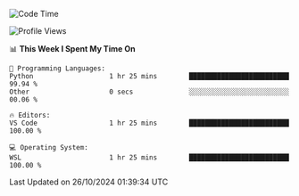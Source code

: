 <!--START_SECTION:waka-->
![Code Time](http://img.shields.io/badge/Code%20Time-733%20hrs%203%20mins-blue)

![Profile Views](http://img.shields.io/badge/Profile%20Views-2-blue)

📊 **This Week I Spent My Time On** 

```text
💬 Programming Languages: 
Python                   1 hr 25 mins        █████████████████████████   99.94 % 
Other                    0 secs              ░░░░░░░░░░░░░░░░░░░░░░░░░   00.06 % 

🔥 Editors: 
VS Code                  1 hr 25 mins        █████████████████████████   100.00 % 

💻 Operating System: 
WSL                      1 hr 25 mins        █████████████████████████   100.00 % 
```


 Last Updated on 26/10/2024 01:39:34 UTC
<!--END_SECTION:waka-->
